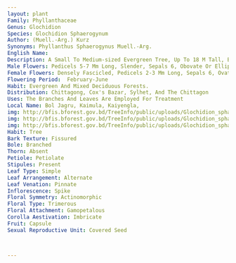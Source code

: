 ```yaml
---
layout: plant
Family: Phyllanthaceae
Genus: Glochidion
Species: Glochidion Sphaerogynum
Author: (Muell.-Arg.) Kurz
Synonyms: Phyllanthus Sphaerogynus Muell.-Arg.
English Name: 
Description: A Small To Medium-sized Evergreen Tree, Up To 18 M Tall, Bark Greyish-brown, Corky, Fibrous, Branchlets Pendulous, Glabrous. Leaves Stipulate, Stipules 2-3 Mm Long, Subtriangular, Petiolate, Petioles 4-9 Mm Long, Leaf Blade Ovate-lanceolate, Lanceolate Or Oblong-lanceolate, 7-15 Ã— 2-4 Cm, Long Acuminate, Often Slightly Curved, Base Oblique, Inequilateral, Acute Or Rounded, Thinly Coriaceous, Shiny, Somewhat Purplish-green Beneath, Grey-brown When Dry, Glabrous Or Glabrescent On Both Surfaces, Lateral Veins 6-10 Pairs. Flowers Monoecious, Small, In Axillary Clusters, Male In Lower Axils, Female In Higher Axils, Or Male And Female Mixed In Central Axils.
Male Flowers: Pedicels 5-7 Mm Long, Slender, Sepals 6, Obovate Or Elliptic, C 2 Mm Long, Yellowish, Stamens 3, Connate, Connectives Acute.
Female Flowers: Densely Fascicled, Pedicels 2-3 Mm Long, Sepals 6, Ovate Or Ovate-triangular, Outer Larger Than The Inner, Ovary Ovoid, 4-6 Locular, Glabrous, 1 Mm In Diameter, Style-column Almost Spherical And Minute, Constricted Round The Base, C 2 Mm Across. Fruit A Capsule, 8-12 Lobed, C 9 Mm In Diameter, Depressed In Congested Fascicles Of 6-10 Tubercles, With Subglobose Style In Depressed Apex.
Flowering Period:  February-June
Habit: Evergreen And Mixed Deciduous Forests.
Distribution: Chittagong, Cox's Bazar, Sylhet, And The Chittagon
Uses: The Branches And Leaves Are Employed For Treatment
Local Name: Bol Jagru, Kaimula, Kaiyengla, 
img: http://bfis.bforest.gov.bd/TreeInfo/public/uploads/Glochidion_sphaerogynum1.jpg
img: http://bfis.bforest.gov.bd/TreeInfo/public/uploads/Glochidion_sphaerogynum.jpg
img: http://bfis.bforest.gov.bd/TreeInfo/public/uploads/Glochidion_sphaerogynum2.jpg
Habit: Tree
Bark Texture: Fissured
Bole: Branched
Thorn: Absent
Petiole: Petiolate
Stipules: Present
Leaf Type: Simple
Leaf Arrangement: Alternate
Leaf Venation: Pinnate
Inflorescence: Spike
Floral Symmetry: Actinomorphic
Floral Type: Trimerous
Floral Attachment: Gamopetalous
Corolla Aestivation: Imbricate
Fruit: Capsule
Sexual Reproductive Unit: Covered Seed



---
```


